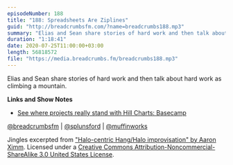 ```yaml
---
episodeNumber: 188
title: "188: Spreadsheets Are Ziplines"
guid: "http://breadcrumbsfm.com/?name=breadcrumbs188.mp3"
summary: "Elias and Sean share stories of hard work and then talk about hard work as climbing a mountain."
duration: "1:18:41"
date: 2020-07-25T11:00:00+03:00
length: 56818572
file: "https://media.breadcrumbs.fm/breadcrumbs188.mp3"
---
```

Elias and Sean share stories of hard work and then talk about hard work as climbing a mountain.

**Links and Show Notes**
- [See where projects really stand with Hill Charts: Basecamp](https://basecamp.com/features/hill-charts)

[@breadcrumbsfm](https://twitter.com/breadcrumbsfm) | [@splunsford](https://twitter.com/splunsford) | [@muffinworks](https://twitter.com/muffinworks)

Jingles excerpted from ["Halo-centric Hang/Halo improvisation" by Aaron Ximm](http://freemusicarchive.org/music/aaron_ximm/handpans_and_the_hang/). Licensed under a [Creative Commons Attribution-Noncommercial-ShareAlike 3.0 United States License](http://creativecommons.org/licenses/by-nc-sa/3.0/us/).